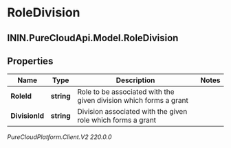 # RoleDivision

## ININ.PureCloudApi.Model.RoleDivision

## Properties

|Name | Type | Description | Notes|
|------------ | ------------- | ------------- | -------------|
| **RoleId** | **string** | Role to be associated with the given division which forms a grant | |
| **DivisionId** | **string** | Division associated with the given role which forms a grant | |



_PureCloudPlatform.Client.V2 220.0.0_
